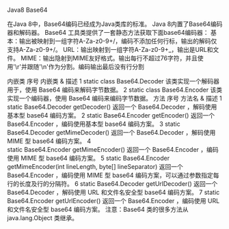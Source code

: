 Java8 Base64

在Java 8中，Base64编码已经成为Java类库的标准。
Java 8内置了Base64编码器和解码器。
Base64 工具类提供了一套静态方法获取下面base64编码器：
    基本：输出被映射到一组字符A-Za-z0-9+/，编码不添加任何行标，输出的解码仅支持A-Za-z0-9+/。
    URL：输出映射到一组字符A-Za-z0-9+_，输出是URL和文件。
    MIME：输出隐射到MIME友好格式。输出每行不超过76字符，并且使用'\r'并跟随'\n'作为分割。编码输出最后没有行分割
    
内嵌类
序号	内嵌类 & 描述
1	static class Base64.Decoder
该类实现一个解码器用于，使用 Base64 编码来解码字节数据。
2	static class Base64.Encoder
该类实现一个编码器，使用 Base64 编码来编码字节数据。
方法
序号	方法名 & 描述
1	static Base64.Decoder getDecoder()
返回一个 Base64.Decoder ，解码使用基本型 base64 编码方案。
2	static Base64.Encoder getEncoder()
返回一个 Base64.Encoder ，编码使用基本型 base64 编码方案。
3	static Base64.Decoder getMimeDecoder()
返回一个 Base64.Decoder ，解码使用 MIME 型 base64 编码方案。
4	
static Base64.Encoder getMimeEncoder()
返回一个 Base64.Encoder ，编码使用 MIME 型 base64 编码方案。
5	static Base64.Encoder getMimeEncoder(int lineLength, byte[] lineSeparator)
返回一个 Base64.Encoder ，编码使用 MIME 型 base64 编码方案，可以通过参数指定每行的长度及行的分隔符。
6	static Base64.Decoder getUrlDecoder()
返回一个 Base64.Decoder ，解码使用 URL 和文件名安全型 base64 编码方案。
7	static Base64.Encoder getUrlEncoder()
返回一个 Base64.Encoder ，编码使用 URL 和文件名安全型 base64 编码方案。
注意：Base64 类的很多方法从 java.lang.Object 类继承。
